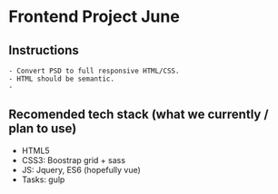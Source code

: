 # Frontend Project June

## Instructions
```
- Convert PSD to full responsive HTML/CSS.
- HTML should be semantic.
- 
```

## Recomended tech stack (what we currently / plan to use)

- HTML5
- CSS3: Boostrap grid + sass
- JS: Jquery, ES6 (hopefully vue)
- Tasks: gulp
